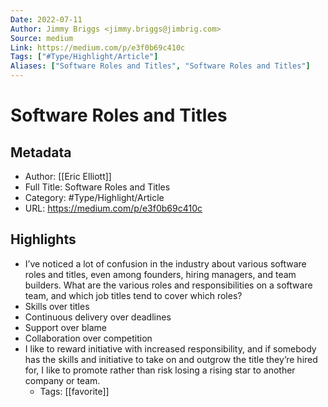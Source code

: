 ```yaml
---
Date: 2022-07-11
Author: Jimmy Briggs <jimmy.briggs@jimbrig.com>
Source: medium
Link: https://medium.com/p/e3f0b69c410c
Tags: ["#Type/Highlight/Article"]
Aliases: ["Software Roles and Titles", "Software Roles and Titles"]
---
```

# Software Roles and Titles

## Metadata
- Author: [[Eric Elliott]]
- Full Title: Software Roles and Titles
- Category: #Type/Highlight/Article
- URL: https://medium.com/p/e3f0b69c410c

## Highlights
- I’ve noticed a lot of confusion in the industry about various software roles and titles, even among founders, hiring managers, and team builders. What are the various roles and responsibilities on a software team, and which job titles tend to cover which roles?
- Skills over titles
- Continuous delivery over deadlines
- Support over blame
- Collaboration over competition
- I like to reward initiative with increased responsibility, and if somebody has the skills and initiative to take on and outgrow the title they’re hired for, I like to promote rather than risk losing a rising star to another company or team.
    - Tags: [[favorite]] 
